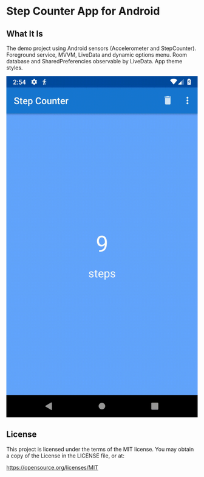 # Step Counter App for Android

## What It Is
The demo project using Android sensors (Accelerometer and StepCounter). Foreground service, MVVM, LiveData and dynamic options menu. Room database and SharedPreferencies observable by LiveData. App theme styles.

![](screen-capture.gif)

## License

This project is licensed under the terms of the MIT license. You may obtain a copy of the License in the LICENSE file, or at:

https://opensource.org/licenses/MIT

